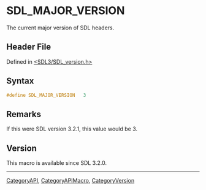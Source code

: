 # SDL_MAJOR_VERSION

The current major version of SDL headers.

## Header File

Defined in [<SDL3/SDL_version.h>](https://github.com/libsdl-org/SDL/blob/main/include/SDL3/SDL_version.h)

## Syntax

```c
#define SDL_MAJOR_VERSION   3
```

## Remarks

If this were SDL version 3.2.1, this value would be 3.

## Version

This macro is available since SDL 3.2.0.





----
[CategoryAPI](CategoryAPI), [CategoryAPIMacro](CategoryAPIMacro), [CategoryVersion](CategoryVersion)

